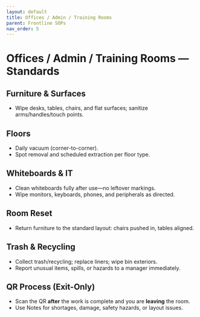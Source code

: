 ```yaml
---
layout: default
title: Offices / Admin / Training Rooms
parent: Frontline SOPs
nav_order: 5
---
```


# Offices / Admin / Training Rooms — Standards

## Furniture & Surfaces
- Wipe desks, tables, chairs, and flat surfaces; sanitize arms/handles/touch points.

## Floors
- Daily vacuum (corner-to-corner).  
- Spot removal and scheduled extraction per floor type.

## Whiteboards & IT
- Clean whiteboards fully after use—no leftover markings.  
- Wipe monitors, keyboards, phones, and peripherals as directed.

## Room Reset
- Return furniture to the standard layout: chairs pushed in, tables aligned.

## Trash & Recycling
- Collect trash/recycling; replace liners; wipe bin exteriors.  
- Report unusual items, spills, or hazards to a manager immediately.

## QR Process (Exit-Only)
- Scan the QR **after** the work is complete and you are **leaving** the room.  
- Use Notes for shortages, damage, safety hazards, or layout issues.
